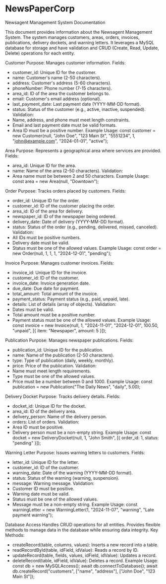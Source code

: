 # NewsPaperCorp
Newsagent Management System Documentation


This document provides information about the Newsagent Management System. The system manages customers, areas, orders, invoices, publications, delivery dockets, and warning letters. It leverages a MySQL database for storage and have validation and CRUD (Create, Read, Update, Delete) operations for each entity.



Customer
Purpose: Manages customer information.
Fields:
- customer_id: Unique ID for the customer.
- name: Customer's name (2-50 characters).
- address: Customer's address (5-60 characters).
- phoneNumber: Phone number (7-15 characters).
- area_id: ID of the area the customer belongs to.
- email: Customer's email address (optional).
- last_payment_date: Last payment date (YYYY-MM-DD format).
- status: Status of the customer (e.g., active, inactive, suspended).
Validation:
- Name, address, and phone must meet length constraints.
- Email and last payment date must be valid formats.
- Area ID must be a positive number.
Example Usage:
const customer = new Customer(null, "John Doe", "123 Main St", "5551234", 1, "john@example.com", "2024-01-01", "active");


Area
Purpose: Represents a geographical area where services are provided.
Fields:
- area_id: Unique ID for the area.
- name: Name of the area (2-50 characters).
Validation:
- Area name must be between 2 and 50 characters.
Example Usage:
const area = new Area(null, "Downtown");



Order
Purpose: Tracks orders placed by customers.
Fields:
- order_id: Unique ID for the order.
- customer_id: ID of the customer placing the order.
- area_id: ID of the area for delivery.
- newspaper_id: ID of the newspaper being ordered.
- delivery_date: Date of delivery (YYYY-MM-DD format).
- status: Status of the order (e.g., pending, delivered, missed, canceled).
Validation:
- All IDs must be positive numbers.
- Delivery date must be valid.
- Status must be one of the allowed values.
Example Usage:
const order = new Order(null, 1, 1, 1, "2024-12-01", "pending");




Invoice
Purpose: Manages customer invoices.
Fields:
- invoice_id: Unique ID for the invoice.
- customer_id: ID of the customer.
- invoice_date: Invoice generation date.
- due_date: Due date for payment.
- total_amount: Total amount of the invoice.
- payment_status: Payment status (e.g., paid, unpaid, late).
- details: List of details (array of objects).
Validation:
- Dates must be valid.
- Total amount must be a positive number.
- Payment status must be one of the allowed values.
Example Usage:
const invoice = new Invoice(null, 1, "2024-11-01", "2024-12-01", 100.50, "unpaid", [{ item: "Newspaper", amount: 5 }]);




Publication
Purpose: Manages newspaper publications.
Fields:
- publication_id: Unique ID for the publication.
- name: Name of the publication (2-50 characters).
- type: Type of publication (daily, weekly, monthly).
- price: Price of the publication.
Validation:
- Name must meet length requirements.
- Type must be one of the allowed values.
- Price must be a number between 0 and 1000.
Example Usage:
const publication = new Publication("The Daily News", "daily", 5.00);



Delivery Docket
Purpose: Tracks delivery details.
Fields:
- docket_id: Unique ID for the docket.
- area_id: ID of the delivery area.
- delivery_person: Name of the delivery person.
- orders: List of orders.
Validation:
- Area ID must be positive.
- Delivery person must be a non-empty string.
Example Usage:
const docket = new DeliveryDocket(null, 1, "John Smith", [{ order_id: 1, status: "pending" }]);



Warning Letter
Purpose: Issues warning letters to customers.
Fields:
- letter_id: Unique ID for the letter.
- customer_id: ID of the customer.
- warning_date: Date of the warning (YYYY-MM-DD format).
- status: Status of the warning (warning, suspension).
- message: Warning message.
Validation:
- Customer ID must be positive.
- Warning date must be valid.
- Status must be one of the allowed values.
- Message must be a non-empty string.
Example Usage:
const warningLetter = new WarningLetter(1, "2024-11-07", "warning", "Late payment warning");



Database Access
Handles CRUD operations for all entities. Provides flexible methods to manage data in the database while ensuring data integrity.
Key Methods:
- createRecord(table, columns, values): Inserts a new record into a table.
- readRecordById(table, idField, idValue): Reads a record by ID.
- updateRecord(table, fields, values, idField, idValue): Updates a record.
- deleteRecord(table, idField, idValue): Deletes a record.
Example Usage:
const db = new MySQLAccess();
await db.connectToDatabase();
await db.createRecord("customers", ["name", "address"], ["John Doe", "123 Main St"]);


